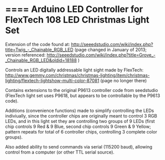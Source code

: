 ====
Arduino LED Controller for FlexTech 108 LED Christmas Light Set
====

Extension of the code found at: http://seeedstudio.com/wiki/index.php?title=Twig_-_Chainable_RGB_LED
(page changed in January of 2013; version referenced:
  http://seeedstudio.com/wiki/index.php?title=Grove_-_Chainable_RGB_LED&oldid=18188
)

Controls an LED digitally addressable light sight made by FlexTech: http://www.gemmy.com/christmas/christmas-lighting/item/christmas-lighting/flextech-lightshow-multi-color-87081
(page no longer there)

Contains extensions to the original P9613 controller code from seedstudio (FlexTech light set uses P9618, but appears to be controllable by the P9613 code).

Additions (convenience functions) made to simplify controlling the LEDs indiviually, since the controller chips are originally meant to control 3 RGB LEDs, and in this light
set they are controlling two groups of 9 LEDs (first chip controls 9 Red & 9 Blue, second chip controls 9 Green & 9 Yellow; pattern repeats for total of 6 controller chips,
controlling 3 complete color groups).

Also added ability to send commands via serial (115200 baud), allowing control from a computer (or other TTL serial source).


